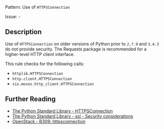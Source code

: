 Pattern: Use of `HTTPSConnection`

Issue: -

## Description

Use of `HTTPSConnection` on older versions of Python prior to `2.7.9` and `3.4.3` do not provide security. The Requests package is recommended for a higher-level HTTP client interface.

This rule checks for the following calls:

  - `httplib.HTTPSConnection`
  - `http.client.HTTPSConnection`
  - `six.moves.http_client.HTTPSConnection`

## Further Reading

* [The Python Standard Library - HTTPSConnection](https://docs.python.org/2/library/httplib.html#httplib.HTTPSConnection)
* [The Python Standard Library - ssl - Security considerations](https://docs.python.org/2/library/ssl.html#ssl-security)
* [OpenStack - B309: httpsconnection](https://docs.openstack.org/developer/bandit/api/bandit.blacklists.html#b309-httpsconnection)
